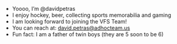 - Yoooo, I’m @davidpetras
- I enjoy hockey, beer, collecting sports memorabilia and gaming
- I am looking forward to joining the VFS Team!
- You can reach at: david.petras@adhocteam.us
- Fun fact: I am a father of twin boys (they are 5 soon to be 6)

<!---
davidpetras/davidpetras is a ✨ special ✨ repository because its `README.md` (this file) appears on your GitHub profile.
You can click the Preview link to take a look at your changes.
--->
